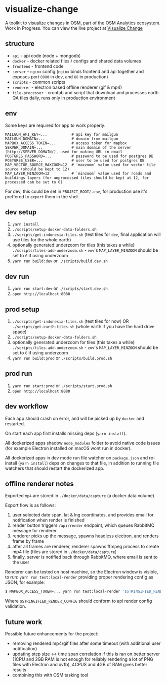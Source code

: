 # visualize-change

A toolkit to visualize changes in OSM, part of the OSM Analytics ecosystem. Work in Progress.
You can view the live project at [Visualize Change](https://visualize-change.hotosm.org/edit)

## structure

- `api` - api code (node + mongodb)
- `docker` - docker related files / configs and shared data volumes
- `frontend` - frontend code
- `server` - `nginx` config (`nginx` binds frontend and api together and exposes port `8080` in dev, and `80` in production)
- `scripts` - common scripts
- `renderer` - electron based offline renderer (gif & mp4)
- `tile-processor` - crontab and script that download and processes earth QA tiles daily, runs only in production environment

## env

Some keys are required for app to work properly:

```
MAILGUN_API_KEY=...           # api key for mailgun
MAILGUN_DOMAIN=...            # domain from mailgun
MAPBOX_ACCESS_TOKEN=...       # access token for mapbox
SERVER_DOMAIN=...             # main domain of the server (http://SERVER_DOMAIN/), used for making URL in email
POSTGRES_PASSWORD=...         # password to be used for postgres DB
POSTGRES_USER=...             # user to be used for postgres DB
MAP_VECTOR_SOURCE_MAXZOOM=12  # `maxzoom` value used for vector tile source (should be kept to 12)
MAP_LAYER_MINZOOM=12          # `minzoom` value used for roads and buildings layers (for unprocessed tiles should be kept at 12, for processed can be set to 0)
```

For dev, this could be set in `PROJECT_ROOT/.env`, for production use it's preffered to `export` them in the shell.

## dev setup

1. `yarn install`
2. `./scripts/setup-docker-data-folders.sh`
3. `./scripts/get-indonesia-tiles.sh` (test tiles for `dev`, final application will use tiles for the whole earth)
4. optionally generated underzoom for tiles (this takes a while) `./scripts/tiles-add-underzoom.sh` - `env`'s `MAP_LAYER_MINZOOM` should be set to `0` if using underzoom
5. `yarn run build:dev` or `./scripts/build.dev.sh`

## dev run

1. `yarn run start:dev` or `./scripts/start.dev.sh`
2. `open http://localhost:8080`

## prod setup

1. `./scripts/get-indonesia-tiles.sh` (test tiles for now) OR `./scripts/get-earth-tiles.sh` (whole earth if you have the hard drive space)
2. `./scripts/setup-docker-data-folders.sh`
3. optionally generated underzoom for tiles (this takes a while) `./scripts/tiles-add-underzoom.sh` - `env`'s `MAP_LAYER_MINZOOM` should be set to `0` if using underzoom
4. `yarn run build:prod` or `./scripts/build.prod.sh`

## prod run

1. `yarn run start:prod` or `./scripts/start.prod.sh`
2. `open http://localhost:8080`

## dev workflow

Each app should crash on error, and will be picked up by `docker` and restarted.

On start each app first installs missing deps (`yarn install`).

All dockerized apps shadow `node_modules` folder to avoid native code issues (for example Electron installed on macOS wont run in docker).

All dockerized apps in dev mode run file watcher on `package.json` and re-install (`yarn install`) deps on changes to that file, in addition to running file watchers that should restart the dockerized app.

## offline renderer notes

Exported `mp4` are stored in `./docker/data/capture` (a docker data volume).

Export flow is as follows:

1. user selected date span, lat & lng coordinates, and provides email for notification when render is finished
2. render button triggers `/api/render` endpoint, which queues RabbitMQ message for renderer
3. renderer picks up the message, spawns headless electron, and renders frame by frame
4. after all frames are renderer, renderer spawns ffmpeg process to create mp4 file (files are stored in `./docker/data/capture`)
5. finally, server is notified back through RabbitMQ, where email is sent to the user

Renderer can be tested on host machine, so the Electron window is visible, to run: `yarn run test:local-render` providing proper rendering config as JSON, for example:

```sh
$ MAPBOX_ACCESS_TOKEN=... yarn run test:local-render '$STRINGIFIED_RENDER_CONFIG'
```

Where `$STRINGIFIED_RENDER_CONFIG` should conform to api render config validation.

## future work

Possible future enhancements for the project:

- removing rendered mp4/gif files after some timeout (with additional user notification)
- updating step size <-> time span correlation if this is ran on better server (1CPU and 2GB RAM is not enough for reliably rendering a lot of PNG files with Electron and xvfb), 4CPUS and 4GB of RAM gives better results
- combining this with OSM tasking tool

